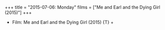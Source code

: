 +++
title = "2015-07-06: Monday"
films = ["Me and Earl and the Dying Girl (2015)"]
+++


* Film: Me and Earl and the Dying Girl (2015) {T} +
